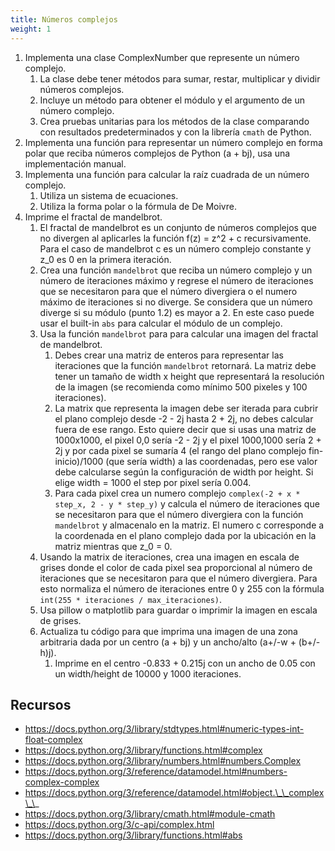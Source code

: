 ```yaml
---
title: Números complejos
weight: 1
---
```

1. Implementa una clase ComplexNumber que represente un número complejo.
   1. La clase debe tener métodos para sumar, restar, multiplicar y dividir números complejos.
   2. Incluye un método para obtener el módulo y el argumento de un número complejo.
   3. Crea pruebas unitarias para los métodos de la clase comparando con resultados predeterminados y con la librería `cmath` de Python.
2. Implementa una función para representar un número complejo en forma polar que reciba números complejos de Python (a + bj), usa una implementación manual.
3. Implementa una función para calcular la raíz cuadrada de un número complejo.
   1. Utiliza un sistema de ecuaciones.
   2. Utiliza la forma polar o la fórmula de De Moivre.
4. Imprime el fractal de mandelbrot.
   1. El fractal de mandelbrot es un conjunto de números complejos que no divergen al aplicarles la función f(z) = z^2 + c recursivamente. Para el caso de mandelbrot c es un número complejo constante y z_0 es 0 en la primera iteración.
   2. Crea una función `mandelbrot` que reciba un número complejo y un número de iteraciones máximo y regrese el número de iteraciones que se necesitaron para que el número divergiera o el numero máximo de iteraciones si no diverge. Se considera que un número diverge si su módulo (punto 1.2) es mayor a 2. En este caso puede usar el built-in `abs` para calcular el módulo de un complejo.
   3. Usa la función `mandelbrot` para para calcular una imagen del fractal de mandelbrot.
      1. Debes crear una matriz de enteros para representar las iteraciones que la función `mandelbrot` retornará. La matriz debe tener un tamaño de width x height que representará la resolución de la imagen (se recomienda como mínimo 500 pixeles y 100 iteraciones).
      2. La matrix que representa la imagen debe ser iterada para cubrir el plano complejo desde -2 - 2j hasta 2 + 2j, no debes calcular fuera de ese rango. Esto quiere decir que si usas una matriz de 1000x1000, el pixel 0,0 sería -2 - 2j y el pixel 1000,1000 sería 2 + 2j y por cada pixel se sumaría 4 (el rango del plano complejo fin-inicio)/1000 (que sería width) a las coordenadas, pero ese valor debe calcularse según la configuración de width por height. Si elige width = 1000 el step por pixel sería 0.004.
      3. Para cada pixel crea un numero complejo `complex(-2 + x * step_x, 2 - y * step_y)` y calcula el número de iteraciones que se necesitaron para que el número divergiera con la función `mandelbrot` y almacenalo en la matriz. El numero c corresponde a la coordenada en el plano complejo dada por la ubicación en la matriz mientras que z_0 = 0.
   4. Usando la matrix de iteraciones, crea una imagen en escala de grises donde el color de cada pixel sea proporcional al número de iteraciones que se necesitaron para que el número divergiera. Para esto normaliza el número de iteraciones entre 0 y 255 con la fórmula `int(255 * iteraciones / max_iteraciones)`.
   5. Usa pillow o matplotlib para guardar o imprimir la imagen en escala de grises.
   6. Actualiza tu código para que imprima una imagen de una zona arbitraria dada por un centro (a + bj) y un ancho/alto (a+/-w + (b+/-h)j).
      1. Imprime en el centro -0.833 + 0.215j con un ancho de 0.05 con un width/height de 10000 y 1000 iteraciones.

## Recursos

- https://docs.python.org/3/library/stdtypes.html#numeric-types-int-float-complex
- https://docs.python.org/3/library/functions.html#complex
- https://docs.python.org/3/library/numbers.html#numbers.Complex
- https://docs.python.org/3/reference/datamodel.html#numbers-complex-complex
- https://docs.python.org/3/reference/datamodel.html#object.\_\_complex\_\_
- https://docs.python.org/3/library/cmath.html#module-cmath
- https://docs.python.org/3/c-api/complex.html
- https://docs.python.org/3/library/functions.html#abs
